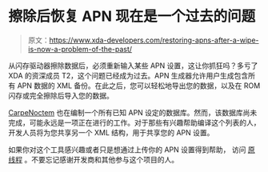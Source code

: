 # 擦除后恢复 APN 现在是一个过去的问题

> 原文：<https://www.xda-developers.com/restoring-apns-after-a-wipe-is-now-a-problem-of-the-past/>

从闪存驱动器擦除数据后，必须重新输入某些 APN 设置，这让你抓狂吗？多亏了 XDA 的资深成员 T2，这个问题已经成为过去。APN 生成器允许用户生成包含所有 APN 数据的 XML 备份。在此之后，您可以轻松地导出您的数据，以及在 ROM 闪存或完全擦除后导入您的数据。

[CarpeNoctem](http://forum.xda-developers.com/member.php?u=438785) 也在编制一个所有已知 APN 设定的数据库。然而，该数据库尚未完成，可能永远是一项正在进行的工作。对于那些有兴趣帮助编译这个列表的人，开发人员将为您共享另一个 XML 结构，用于共享您的 APN 设置。

如果你对这个工具感兴趣或者只是想通过上传你的 APN 设置得到帮助， 访问 [原线程](http://forum.xda-developers.com/showthread.php?p=26466854) 。不要忘记感谢开发商和其他参与这个项目的人。
